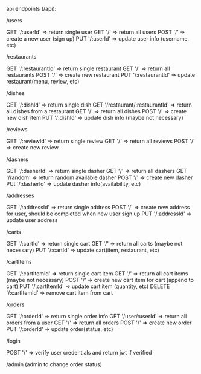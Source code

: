 api endpoints (/api):


/users

  GET '/:userId'
    => return single user
  GET '/'
    => return all users
  POST '/'
    => create a new user (sign up)
  PUT '/:userId'
    => update user info (username, etc)


/restaurants

  GET '/:restaurantId'
    => return single restaurant
  GET '/'
    => return all restaurants
  POST '/'
    => create new restaurant
  PUT '/:restaurantId'
    => update restaurant(menu, review, etc)
    

/dishes

  GET '/:dishId'
    => return single dish
  GET '/restaurant/:restaurantId'
    => return all dishes from a restaurant
  GET '/'
    => return all dishes
  POST '/'
    => create new dish item
  PUT '/:dishId' 
    => update dish info (maybe not necessary)


/reviews

  GET '/:reviewId'
    => return single review
  GET '/'
    => return all reviews
  POST '/'
    => create new review


/dashers

  GET '/:dasherId'
    => return single dasher
  GET '/'
    => return all dashers
  GET '/random'
    => return random available dasher
  POST '/'
    => create new dasher
  PUt '/:dasherId'
    => update dasher info(availability, etc)


/addresses

  GET '/:addressId'
    => return single address
  POST '/'
    => create new address for user, should be completed when new user sign up
  PUT '/:addressId'
    => update user address



/carts

  GET '/:cartId'
    => return single cart
  GET '/'
    => return all carts (maybe not necessary)
  PUT '/:cartId'
    => update cart(item, restaurant, etc)


/cartItems

  GET '/:cartItemId'
    => return single cart item
  GET '/'
    => return all cart items (maybe not necessary)
  POST '/'
    => create new cart item for cart (append to cart)
  PUT '/:cartItemId'
    => update cart item (quantity, etc)
  DELETE '/:cartItemId'
    => remove cart item from cart


/orders

  GET '/:orderId'
    => return single order info
  GET '/user/:userId'
    => return all orders from a user
  GET '/'
    => return all orders
  POST '/'
    => create new order
  PUT '/:orderId'
    => update order(status, etc)


/login

  POST '/'
    => verify user credentials and return jwt if verified



/admin (admin to change order status)

